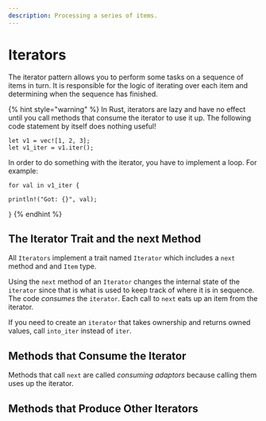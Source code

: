 ```yaml
---
description: Processing a series of items.
---
```


# Iterators

The iterator pattern allows you to perform some tasks on a sequence of items in turn. It is responsible for the logic of iterating over each item and determining when the sequence has finished.

{% hint style="warning" %}
In Rust, iterators are lazy and have no effect until you call methods that consume the iterator to use it up. The following code statement by itself does nothing useful!

`let v1 = vec![1, 2, 3];`\
`let v1_iter = v1.iter();`

In order to do something with the iterator, you have to implement a loop. For example:

`for val in v1_iter {`

&#x20;         `println!("Got: {}", val);`&#x20;

`}`
{% endhint %}

## The **Iterator** Trait and the **next** Method

All `Iterators` implement a trait named `Iterator` which includes a `next` method and and `Item` type.

Using the `next` method of an `Iterator` changes the internal state of the `iterator` since that is what is used to keep track of where it is in sequence. The code _consumes_ the `iterator`. Each call to `next` eats up an item from the iterator.

If you need to create an `iterator` that takes ownership and returns owned values, call `into_iter` instead of `iter`.

## Methods that Consume the Iterator

Methods that call `next` are called _consuming_ _adaptors_ because calling them uses up the iterator.

## Methods that Produce Other Iterators

